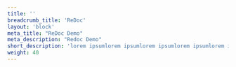 ```yaml
---
title: ''
breadcrumb_title: 'ReDoc'
layout: 'block'
meta_title: "ReDoc Demo"
meta_description: "Redoc Demo"
short_description: 'lorem ipsumlorem ipsumlorem ipsumlorem ipsumlorem ipsum'
weight: 40
---
```


<body>
<redoc spec-url='http://petstore.swagger.io/v2/swagger.json'></redoc>
<script src="https://cdn.jsdelivr.net/npm/redoc/bundles/redoc.standalone.js"> </script>
</body>
